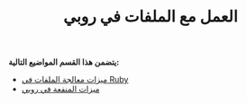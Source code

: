﻿---
title: العمل مع الملفات في روبي
type: docs
weight: 20
url: /ar/java/working-with-files-in-ruby/
---
**يتضمن هذا القسم المواضيع التالية:**

- [ميزات معالجة الملفات في Ruby](/cells/ar/java/file-handling-features-in-ruby/)
- [ميزات المنفعة في روبي](/cells/ar/java/utility-features-in-ruby/)
